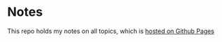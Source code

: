 # Notes

This repo holds my notes on all topics, which is [hosted on Github Pages](https://stonecharioteer.github.io/notes)
